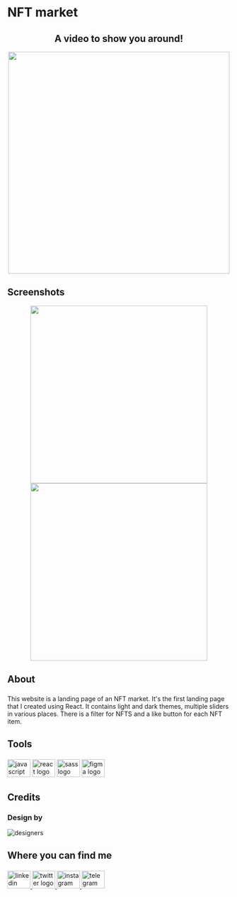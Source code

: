 <h1 align="left">NFT market</h1>


###

<h2 align="center">A video to show you around!</h2>
<div align="center"><a  target="_blank" align="center"  href="https://www.loom.com/share/9153edbfffb142d680da2c583e3945da">
  <img height="500" align="center" src="https://anvar2742.github.io/platormRun/assets/FR-PS.png"  />
</a></div>


###

<h2 align="left">Screenshots</h2>

<div align="center">
  <img height="400" src="https://anvar2742.github.io/platormRun/assets/nft-mark-1.png"  />
  <img height="400" src="https://anvar2742.github.io/platormRun/assets/nft-mark-2.png"  />
</div>

###

<h2 align="left">About</h2>

###

<p align="left">This website is a landing page of an NFT market. It's the first landing page that I created using React. It contains light and dark themes, multiple sliders in various places. There is a filter for NFTS and a like button for each NFT item.</p>

###

<h2 align="left">Tools</h2>

###

<div align="left">
  <img src="https://cdn.jsdelivr.net/gh/devicons/devicon/icons/javascript/javascript-original.svg" height="40" width="52" alt="javascript logo"  />
  <img src="https://cdn.jsdelivr.net/gh/devicons/devicon/icons/react/react-original.svg" height="40" width="52" alt="react logo"  />
  <img src="https://cdn.jsdelivr.net/gh/devicons/devicon/icons/sass/sass-original.svg" height="40" width="52" alt="sass logo"  />
  <img src="https://cdn.jsdelivr.net/gh/devicons/devicon/icons/figma/figma-original.svg" height="40" width="52" alt="figma logo"  />
</div>

###

<h2 align="left">Credits</h2>
<h3 align="left">Design by</h3>
<img src="https://anvar2742.github.io/platormRun/assets/nft-mark-cred.png" alt="designers"  />

###

<h2 align="left">Where you can find me</h2>

###

<div align="left">
  <a href="https://www.linkedin.com/in/anvar-musaev/" target="_blank">
    <img src="https://raw.githubusercontent.com/maurodesouza/profile-readme-generator/master/src/assets/icons/social/linkedin/default.svg" width="52" height="40" alt="linkedin logo"  />
  </a>
  <a href="https://twitter.com/AnvarMusa27" target="_blank">
    <img src="https://raw.githubusercontent.com/maurodesouza/profile-readme-generator/master/src/assets/icons/social/twitter/default.svg" width="52" height="40" alt="twitter logo"  />
  </a>
  <a href="https://instagram.com/anvar_musa" target="_blank">
    <img src="https://raw.githubusercontent.com/maurodesouza/profile-readme-generator/master/src/assets/icons/social/instagram/default.svg" width="52" height="40" alt="instagram logo"  />
  </a>
  <a href="https://t.me/anvar_musa" target="_blank">
    <img src="https://raw.githubusercontent.com/maurodesouza/profile-readme-generator/master/src/assets/icons/social/telegram/default.svg" width="52" height="40" alt="telegram logo"  />
  </a>
</div>

###

